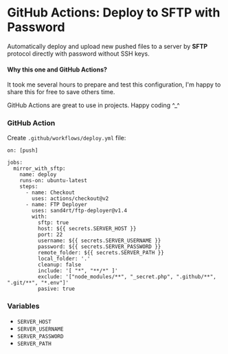# GitHub Actions: Deploy to SFTP with Password

Automatically deploy and upload new pushed files to a server by **SFTP** protocol directly with password without SSH keys.

#### Why this one and GitHub Actions?

It took me several hours to prepare and test this configuration, I'm happy to share this for free to save others time.

GitHub Actions are great to use in projects. Happy coding ^_^

### GitHub Action

Create `.github/workflows/deploy.yml` file:

```
on: [push]

jobs:
  mirror_with_sftp:
    name: deploy
    runs-on: ubuntu-latest
    steps:
      - name: Checkout
        uses: actions/checkout@v2
      - name: FTP Deployer
        uses: sand4rt/ftp-deployer@v1.4
        with:
          sftp: true
          host: ${{ secrets.SERVER_HOST }}
          port: 22
          username: ${{ secrets.SERVER_USERNAME }}
          password: ${{ secrets.SERVER_PASSWORD }}
          remote_folder: ${{ secrets.SERVER_PATH }}
          local_folder: '.'
          cleanup: false
          include: '[ "*", "**/*" ]'
          exclude: '["node_modules/**", "_secret.php", ".github/**", ".git/**", "*.env"]'
          pasive: true
```

### Variables

- `SERVER_HOST`
- `SERVER_USERNAME`
- `SERVER_PASSWORD`
- `SERVER_PATH`
